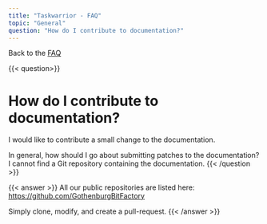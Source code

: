 ```yaml
---
title: "Taskwarrior - FAQ"
topic: "General"
question: "How do I contribute to documentation?"
---
```


Back to the [FAQ](/support/faq)

{{< question>}}
# How do I contribute to documentation?
I would like to contribute a small change to the documentation.

In general, how should I go about submitting patches to the documentation?
I cannot find a Git repository containing the documentation.
{{< /question >}}

{{< answer >}}
All our public repositories are listed here: https://github.com/GothenburgBitFactory

Simply clone, modify, and create a pull-request.
{{< /answer >}}
